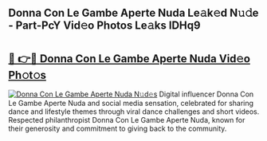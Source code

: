 ## Donna Con Le Gambe Aperte Nuda Le𝚊k𝚎d N𝚞𝚍e - Part-PcY Vid𝚎o Photos Le𝚊ks lDHq9

# <h2><a href="http://fbevevc.evod.top/?m=Donna+Con+Le+Gambe+Aperte+Nuda">🔗 👉🔴 Donna Con Le Gambe Aperte Nuda Vid𝚎o Ph𝚘t𝚘s</a></h2>

[![Donna Con Le Gambe Aperte Nuda N𝚞d𝚎s](https://i.imgur.com/8V9OHl7.gif)](http://fbevevc.evod.top/?m=Donna+Con+Le+Gambe+Aperte+Nuda)
Digital influencer Donna Con Le Gambe Aperte Nuda and social media sensation, celebrated for sharing dance and lifestyle themes through viral dance challenges and short videos. Respected philanthropist Donna Con Le Gambe Aperte Nuda, known for their generosity and commitment to giving back to the community. 
